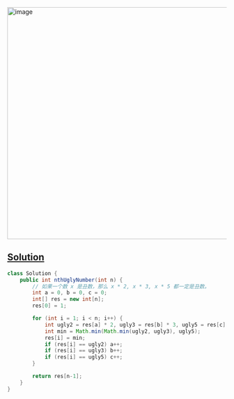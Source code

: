 <img width="533" alt="image" src="https://github.com/kkkkevx/DSA2/assets/108632304/349f6b5d-6a93-4eba-b041-306a32aa2b81">

## [Solution](https://leetcode.cn/problems/ugly-number-ii/solutions/2361819/264-chou-shu-iidong-tai-gui-hua-qing-xi-5e3up/)

```java
class Solution {
    public int nthUglyNumber(int n) {
        // 如果一个数 x 是丑数，那么 x * 2, x * 3, x * 5 都一定是丑数。
        int a = 0, b = 0, c = 0;
        int[] res = new int[n];
        res[0] = 1;

        for (int i = 1; i < n; i++) {
            int ugly2 = res[a] * 2, ugly3 = res[b] * 3, ugly5 = res[c] * 5;
            int min = Math.min(Math.min(ugly2, ugly3), ugly5);
            res[i] = min;
            if (res[i] == ugly2) a++;
            if (res[i] == ugly3) b++;
            if (res[i] == ugly5) c++;
        }

        return res[n-1];
    }
}
```
